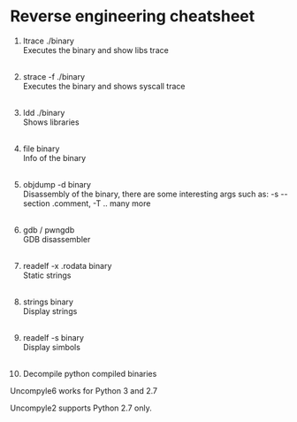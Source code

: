 # Reverse engineering cheatsheet


1) ltrace ./binary  <br>
Executes the binary and show libs trace<br><br>


2) strace -f ./binary<br>
Executes the binary and shows syscall trace<br><br>


3) ldd ./binary<br>
Shows libraries <br><br>


4) file binary<br>
Info of the binary <br><br>


5) objdump -d binary<br>
Disassembly of the binary, there are some interesting args such as: -s --section .comment,  -T .. many more<br><br>


6) gdb / pwngdb<br>
GDB disassembler<br><br>


7) readelf -x .rodata binary<br>
Static strings<br><br>


8) strings binary<br>
Display strings <br><br>


9) readelf -s binary<br>
Display simbols<br><br>

10) Decompile python compiled binaries

Uncompyle6 works for Python 3 and 2.7 

Uncompyle2 supports Python 2.7 only.
